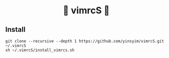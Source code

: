 # <p align="center"> :whale: vimrcS :whale: </p>
  

## Install

	git clone --recursive --depth 1 https://github.com/yinsyim/vimrcS.git ~/.vimrcS
	sh ~/.vimrcS/install_vimrcs.sh
